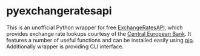 # pyexchangeratesapi

This is an unofficial Python wrapper for free [ExchangeRatesAPI](https://github.com/exchangeratesapi/exchangeratesapi), which provides exchange rate lookups courtesy of the [Central European Bank](https://www.ecb.europa.eu/stats/policy_and_exchange_rates/euro_reference_exchange_rates/html/index.en.html). It features a number of useful functions and can be installed easily using [pip](https://pypi.org/project/pip/).
Additionally wrapper is providing CLI interface. 